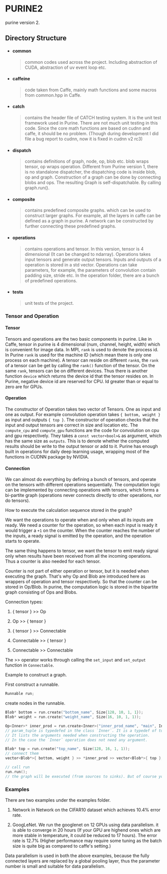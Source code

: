 # PURINE2 #
purine version 2.

## Directory Structure ##

- #### common ####

  > common codes used across the project. Including abstraction of CUDA,
  abstraction of uv event loop etc.

- #### caffeine ####

  > code taken from Caffe, mainly math functions and some macros from
  common.hpp in Caffe.

- #### catch ####

  > contains the header file of CATCH testing system. It is the unit
  test framework used in Purine. There are not much unit testing in
  this code. Since the core math functions are based on cudnn and
  caffe, it should be no problem. (Though during development I did
  file a bug report to cudnn, now it is fixed in cudnn v2 rc3)

- #### dispatch ####

  > contains definitions of graph, node, op, blob etc.
  blob wraps tensor, op wraps operation. Different from Purine version
  1, there is no standalone dispatcher, the dispatching code is inside blob, op
  and graph. Construction of a graph can be done by connecting blobs
  and ops. The resulting Graph is self-dispatchable. By calling
  graph.run().

- #### composite ####

  > contains predefined composite graphs. which can be used to
  construct larger graphs. For example, all the layers in caffe can be
  defined as a graph in purine. A network can be constructed by
  further connecting these predefined graphs.

- #### operations ####

  > contains operations and tensor. In this version, tensor is 4
  dimensional (It can be changed to ndarray). Operations takes input
  tensors and generate output tensors. Inputs and outputs of a
  operation is stored in a std vector. Operations can take parameters,
  for example, the parameters of convolution contain padding size,
  stride etc. In the operation folder, there are a bunch of predefined
  operations.

- #### tests ####

  > unit tests of the project.

### Tensor and Operation ###

#### Tensor ####

Tensors and operations are the two basic components in purine. Like in
Caffe, tensor in purine is 4 dimensional (num, channel, height, width)
which is convenient for image data. In MPI, `rank` is used to denote
the process id. In Purine `rank` is used for the machine ID (which mean
there is only one process on each machine). A tensor can reside on
different `rank`s, the `rank` of a tensor can be get by calling the
`rank()` function of the tensor. On the same `rank`, tensors can be on
different devices. Thus there is another function `device` which
returns the device id that the tensor resides on. In Purine, negative
device id are reserved for CPU. Id greater than or equal to zero are
for GPUs.

#### Operation ####

The constructor of Operation takes two vector of Tensors. One as input
and one as output. For example convolution operation takes `{ bottom,
weight }` as input and outputs `{ top }`. The constructor of operation
checks that the input and output tensors are correct in size and
location etc. The `compute_cpu` and `compute_gpu` functions are the
code for convolution on cpu and gpu respectively. They takes a `const
vector<bool>&` as argument, which has the same size as `outputs`. This
is to denote whether the computed results should be write to the
output tensor or add to it.
Purine has enough built in operations for daily deep learning usage,
wrapping most of the functions in CUDNN package by NVIDIA.

#### Connection ####

We can almost do everything by defining a bunch of tensors, and
operate on the tensors with different operations sequentially. The
computation logic can be implemented by connecting operations with
tensors, which forms a bi-partite graph (operations never connects
directly to other operations, nor do tensors).

How to execute the calculation sequence stored in the graph?

We want the operations to operate when and only when all its inputs are
ready. We need a counter for the operation, so when each input is
ready it would trigger a `+1` on the counter. When the counter reaches
the number of the inputs, a ready signal is emitted by the operation,
and the operation starts to operate.

The same thing happens to tensor, we want the tensor to emit ready
signal only when results have been received from all the incoming
operations. Thus a counter is also needed for each tensor.

Counter is not part of either operation or tensor, but it is needed
when executing the graph. That's why Op and Blob are introduced here
as wrappers of operation and tensor respectively. So that the counter
can be stored in Op/Blob. In purine, the computation logic is stored
in the bipartite graph consisting of Ops and Blobs.

Connection types:

1. { tensor } >> Op

2. Op >> { tensor }

3. { tensor } >> Connectable

4. Connectable >> { tensor }

5. Connectable >> Connectable

The >> operator works through calling the `set_input` and `set_output`
function in `Connectable`.

Example to construct a graph.

First construct a runnable.

```c++
Runnable run;
```
create nodes in the runnable.

```c++
Blob* bottom = run.create("bottom_name", Size{128, 10, 1, 1});
Blob* weight = run.create("weight_name", Size(16, 10, 1, 1));

Op<Inner>* inner_prod = run.create<Inner>("inner_prod_name", "main", Inner::param_tuple());
// param_tuple is typedefed in the class `Inner`. It is a typedef of tuple<...>.
// It lists the arguments needed when constructing the operation.
// In the case the `Inner` operation does not need any argument.

Blob* top = run.create("top_name", Size(128, 16, 1, 1));
// connect them
vector<Blob*>{ bottom, weight } >> *inner_prod >> vector<Blob*>{ top };

// call run
run.run();
// the graph will be executed (from sources to sinks). But of course you want to set initial values to the Blobs in the real case.
```

### Examples ###
There are two examples under the examples folder.

1. Network in Network on the CIFAR10 dataset which achieves 10.4%
   error rate.

2. GoogLeNet. We run the googlenet on 12 GPUs using data parallelism.
   it is able to converge in 20 hours (If your GPU are highend ones
   which are more stable in temperature, it could be reduced to 17
   hours). The error rate is 12.7% (Higher performance may require
   some tuning as the batch size is quite big as compared to caffe's
   setting.)

Data parallelism is used in both the above examples, because the fully
connected layers are replaced by a global pooling layer, thus the
parameter number is small and suitable for data parallelism.
